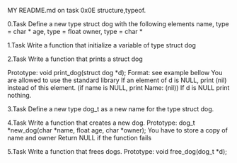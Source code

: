 MY README.md on task 0x0E structure,typeof.

0.Task
Define a new type struct dog with the following elements
name, type = char *
age, type = float
owner, type = char *

1.Task
Write a function that initialize a variable of type struct dog

2.Task
Write a function that prints a struct dog

Prototype: void print_dog(struct dog *d);
Format: see example bellow
You are allowed to use the standard library
If an element of d is NULL, print (nil) instead of this element. (if name is NULL, print Name: (nil))
If d is NULL print nothing.

3.Task
Define a new type dog_t as a new name for the type struct dog.

4.Task
Write a function that creates a new dog.
Prototype: dog_t *new_dog(char *name, float age, char *owner);
You have to store a copy of name and owner
Return NULL if the function fails

5.Task
Write a function that frees dogs.
Prototype: void free_dog(dog_t *d);


